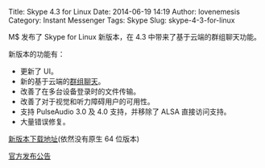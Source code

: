 Title: Skype 4.3 for Linux
Date: 2014-06-19 14:19
Author: lovenemesis
Category: Instant Messenger
Tags: Skype
Slug: skype-4-3-for-linux

M$ 发布了 Skype for Linux 新版本，在 4.3
中带来了基于云端的群组聊天功能。

新版本的功能有：

-   更新了 UI。
-   新的基于云端的[群组聊天](https://support.skype.com/en/faq/FA12361/what-s-new-with-skype-group-chats?intcmp=blogs-_-generic-click-_-skype-4-3-for-linux)。
-   改善了在多台设备登录时的文件传输。
-   改善了对于视觉和听力障碍用户的可用性。
-   支持 PulseAudio 3.0 及 4.0 支持，并移除了 ALSA 直接访问支持。
-   大量错误修复。

[新版本下载地址](http://www.skype.com/en/download-skype/skype-for-linux/?intcmp=blogs-_-generic-click-_-skype-4-3-for-linux)(依然没有原生
64 位版本)

[官方发布公告](http://blogs.skype.com/2014/06/18/skype-4-3-for-linux/)
